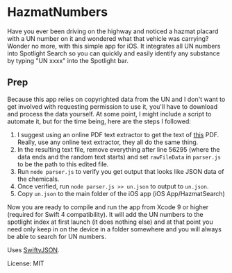 # HazmatNumbers

Have you ever been driving on the highway and noticed a hazmat placard with a UN number on it and wondered what that vehicle was carrying? Wonder no more, with this simple app for iOS. It integrates all UN numbers into Spotlight Search so you can quickly and easily identify any substance by typing "UN xxxx" into the Spotlight bar.

## Prep  

Because this app relies on copyrighted data from the UN and I don't want to get involved with requesting permission to use it, you'll have to download and process the data yourself. At some point, I might include a script to automate it, but for the time being, here are the steps I followed:  
1. I suggest using an online PDF text extractor to get the text of [this](http://www.unece.org/fileadmin/DAM/trans/danger/publi/unrec/rev18/English/Rev18_Volume1_Part3andApp.pdf) PDF. Really, use any online text extractor, they all do the same thing.    
2. In the resulting text file, remove everything after line 56295 (where the data ends and the random text starts) and set `rawFileData` in `parser.js` to be the path to this edited file.  
3. Run `node parser.js` to verify you get output that looks like JSON data of the chemicals.  
4. Once verified, run `node parser.js >> un.json` to output to `un.json`.  
5. Copy `un.json` to the main folder of the iOS app (iOS App/HazmatSearch)  

Now you are ready to compile and run the app from Xcode 9 or higher (required for Swift 4 compatibility). It will add the UN numbers to the spotlight index at first launch (it does nothing else) and at that point you need only keep in on the device in a folder somewhere and you will always be able to search for UN numbers.

Uses [SwiftyJSON](https://github.com/SwiftyJSON/SwiftyJSON).

License: MIT